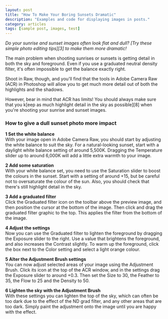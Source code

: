 ```yaml
---
layout: post
title: "How To Make Your Boring Sunsets Dramatic"
description: "Examples and code for displaying images in posts."
category: articles
tags: [sample post, images, test]
---
```



_Do your sunrise and sunset images often look flat and dull? [Try these simple photo editing tips][3] to make them more dramatic!_

The main problem when shooting sunrises or sunsets is getting detail in both the sky and foreground. Even if you use a graduated neutral density filter, it's often impossible to get the balance exactly right.

Shoot in Raw, though, and you'll find that the tools in Adobe Camera Raw (ACR) in Photoshop will allow you to get much more detail out of both the highlights and the shadows.

However, bear in mind that ACR has limits! You should always make sure that you k[eep as much highlight detail in the sky as possible][8] when you're shooting your sunrise and sunset images.

### How to give a dull sunset photo more impact

**1 Set the white balance**  
With your image open in Adobe Camera Raw, you should start by adjusting the white balance to suit the sky. For a natural-looking sunset, start with a daylight white balance setting of around 5,500K. Dragging the Temperature slider up to around 6,000K will add a little extra warmth to your image.

**2 Add some saturation**  
With your white balance set, you need to use the Saturation slider to boost the colours in the sunset. Start with a setting of around +15, but be careful not to oversaturate the colour of the sun. Also, you should check that there's still highlight detail in the sky.

**3 Add a graduated filter**  
Click the Graduated filter icon on the toolbar above the preview image, and then position the cursor at the bottom of the image. Then click and drag the graduated filter graphic to the top. This applies the filter from the bottom of the image.

**4 Adjust the settings**  
Now you can use the Graduated filter to lighten the foreground by dragging the Exposure slider to the right. Use a value that brightens the foreground, and also increases the Contrast slightly. To warm up the foreground, click the box next to the Color setting and select a light orange colour.

**5 Alter the Adjustment Brush settings**  
You can now adjust selected areas of your image using the Adjustment Brush. Click its icon at the top of the ACR window, and in the settings drag the Exposure slider to around +0.3. Then set the Size to 30, the Feather to 35, the Flow to 25 and the Density to 50.

**6 Lighten the sky with the Adjustment Brush**  
With these settings you can lighten the top of the sky, which can often be too dark due to the effect of the ND grad filter, and any other areas that are too dark. Simply paint the adjustment onto the image until you are happy with the effect.
